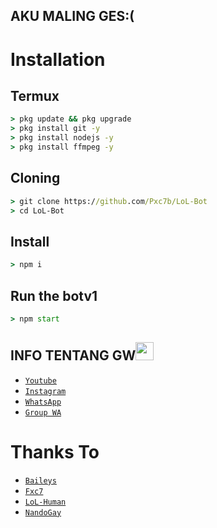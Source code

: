 ## AKU MALING GES:(

# Installation

## Termux
```cmd
> pkg update && pkg upgrade
> pkg install git -y
> pkg install nodejs -y
> pkg install ffmpeg -y
```

## Cloning 
```cmd
> git clone https://github.com/Pxc7b/LoL-Bot
> cd LoL-Bot
```

## Install 
```cmd
> npm i
```

## Run the botv1
```cmd
> npm start
```
## INFO TENTANG GW<img src="https://github.com/TheDudeThatCode/TheDudeThatCode/blob/master/Assets/powerup.gif" width="29px">

* [`Youtube`](https://youtube.com/channel/UC85BV5PuFNdhEF1JIR6mKjw)
* [`Instagram`](https://instagram.com/dokidokinime)
* [`WhatsApp`](https://wa.me/+62814622392081)
* [`Group WA`](https://chat.whatsapp.com/BAKCaUv3A4bItnouopuIeq)

# Thanks To
* [`Baileys`](https://github.com/adiwajshing/Baileys)
* [`Fxc7`](https://github.com/Fxc7)
* [`LoL-Human`](https://github.com/LoL-Human)
* [`NandoGay`](https://github.com/Arnando456)
